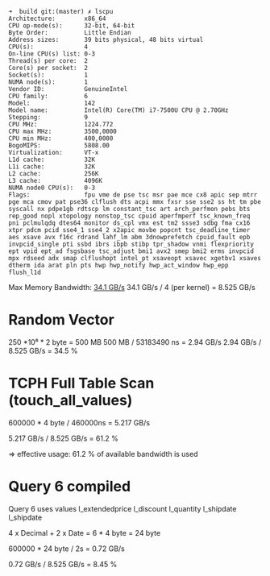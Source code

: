 ```
➜  build git:(master) ✗ lscpu
Architecture:        x86_64
CPU op-mode(s):      32-bit, 64-bit
Byte Order:          Little Endian
Address sizes:       39 bits physical, 48 bits virtual
CPU(s):              4
On-line CPU(s) list: 0-3
Thread(s) per core:  2
Core(s) per socket:  2
Socket(s):           1
NUMA node(s):        1
Vendor ID:           GenuineIntel
CPU family:          6
Model:               142
Model name:          Intel(R) Core(TM) i7-7500U CPU @ 2.70GHz
Stepping:            9
CPU MHz:             1224.772
CPU max MHz:         3500,0000
CPU min MHz:         400,0000
BogoMIPS:            5808.00
Virtualization:      VT-x
L1d cache:           32K
L1i cache:           32K
L2 cache:            256K
L3 cache:            4096K
NUMA node0 CPU(s):   0-3
Flags:               fpu vme de pse tsc msr pae mce cx8 apic sep mtrr pge mca cmov pat pse36 clflush dts acpi mmx fxsr sse sse2 ss ht tm pbe syscall nx pdpe1gb rdtscp lm constant_tsc art arch_perfmon pebs bts rep_good nopl xtopology nonstop_tsc cpuid aperfmperf tsc_known_freq pni pclmulqdq dtes64 monitor ds_cpl vmx est tm2 ssse3 sdbg fma cx16 xtpr pdcm pcid sse4_1 sse4_2 x2apic movbe popcnt tsc_deadline_timer aes xsave avx f16c rdrand lahf_lm abm 3dnowprefetch cpuid_fault epb invpcid_single pti ssbd ibrs ibpb stibp tpr_shadow vnmi flexpriority ept vpid ept_ad fsgsbase tsc_adjust bmi1 avx2 smep bmi2 erms invpcid mpx rdseed adx smap clflushopt intel_pt xsaveopt xsavec xgetbv1 xsaves dtherm ida arat pln pts hwp hwp_notify hwp_act_window hwp_epp flush_l1d
```


Max Memory Bandwidth:  [34.1 GB/s](
https://ark.intel.com/content/www/de/de/ark/products/95451/intel-core-i7-7500u-processor-4m-cache-up-to-3-50-ghz.html)
34.1 GB/s / 4 (per kernel) = 8.525 GB/s

# Random Vector
250 *10⁶ * 2 byte = 500 MB
500 MB / 53183490 ns = 2.94 GB/s
2.94 GB/s / 8.525 GB/s = 34.5 %

# TCPH Full Table Scan (touch_all_values)
600000 * 4 byte /  460000ns  = 5.217 GB/s

5.217 GB/s / 8.525 GB/s = 61.2 %

=> effective usage: 61.2 % of available bandwidth is used

# Query 6 compiled
Query 6 uses values
l_extendedprice
l_discount
l_quantity
l_shipdate
l_shipdate

4 x Decimal + 2 x Date = 6 * 4 byte = 24 byte 

600000 * 24 byte /  2s  = 0.72 GB/s

0.72 GB/s / 8.525 GB/s = 8.45 %